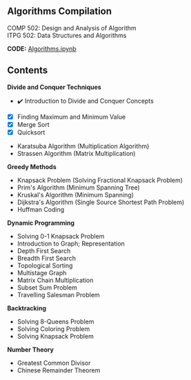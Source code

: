 ## Algorithms Compilation
COMP 502: Design and Analysis of Algorithm  
ITPG 502: Data Structures and Algorithms  

**CODE:** [Algorithms.ipynb](Algorithms.ipynb)

## Contents
**Divide and Conquer Techniques** 
- :heavy_check_mark: Introduction to Divide and Conquer Concepts
- [x] Finding Maximum and Minimum Value
- [x] Merge Sort
- [x] Quicksort
- Karatsuba Algorithm (Multiplication Algorithm)
- Strassen Algorithm (Matrix Multiplication)

**Greedy Methods**
- Knapsack Problem (Solving Fractional Knapsack Problem)
- Prim's Algorithm (Minimum Spanning Tree)
- Kruskal's Algorithm (Minimum Spanning)
- Dijkstra's Algorithm (Single Source Shortest Path Problem)
- Huffman Coding

**Dynamic Programming**
- Solving 0-1 Knapsack Problem 
- Introduction to Graph; Representation 
- Depth First Search 
- Breadth First Search 
- Topological Sorting 
- Multistage Graph 
- Matrix Chain Multiplication 
- Subset Sum Problem 
- Travelling Salesman Problem 

**Backtracking**
- Solving 8-Queens Problem 
- Solving Coloring Problem 
- Solving Knapsack Problem 

**Number Theory**
- Greatest Common Divisor 
- Chinese Remainder Theorem 
